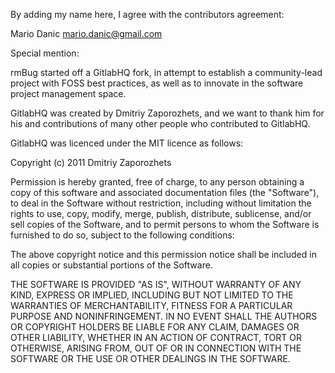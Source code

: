 By adding my name here, I agree with the contributors agreement:

Mario Danic <mario.danic@gmail.com>

Special mention: 

rmBug started off a GitlabHQ fork, in attempt to establish a community-lead
project with FOSS best practices, as well as to innovate in the software
project management space.

GitlabHQ was created by Dmitriy Zaporozhets, and we want to thank him for
his and contributions of many other people who contributed to GitlabHQ.

GitlabHQ was licenced under the MIT licence as follows:

Copyright (c) 2011 Dmitriy Zaporozhets

Permission is hereby granted, free of charge, to any person obtaining a copy
of this software and associated documentation files (the "Software"), to deal
in the Software without restriction, including without limitation the rights
to use, copy, modify, merge, publish, distribute, sublicense, and/or sell
copies of the Software, and to permit persons to whom the Software is
furnished to do so, subject to the following conditions:

The above copyright notice and this permission notice shall be included in
all copies or substantial portions of the Software.

THE SOFTWARE IS PROVIDED "AS IS", WITHOUT WARRANTY OF ANY KIND, EXPRESS OR
IMPLIED, INCLUDING BUT NOT LIMITED TO THE WARRANTIES OF MERCHANTABILITY,
FITNESS FOR A PARTICULAR PURPOSE AND NONINFRINGEMENT. IN NO EVENT SHALL THE
AUTHORS OR COPYRIGHT HOLDERS BE LIABLE FOR ANY CLAIM, DAMAGES OR OTHER
LIABILITY, WHETHER IN AN ACTION OF CONTRACT, TORT OR OTHERWISE, ARISING FROM,
OUT OF OR IN CONNECTION WITH THE SOFTWARE OR THE USE OR OTHER DEALINGS IN
THE SOFTWARE.

